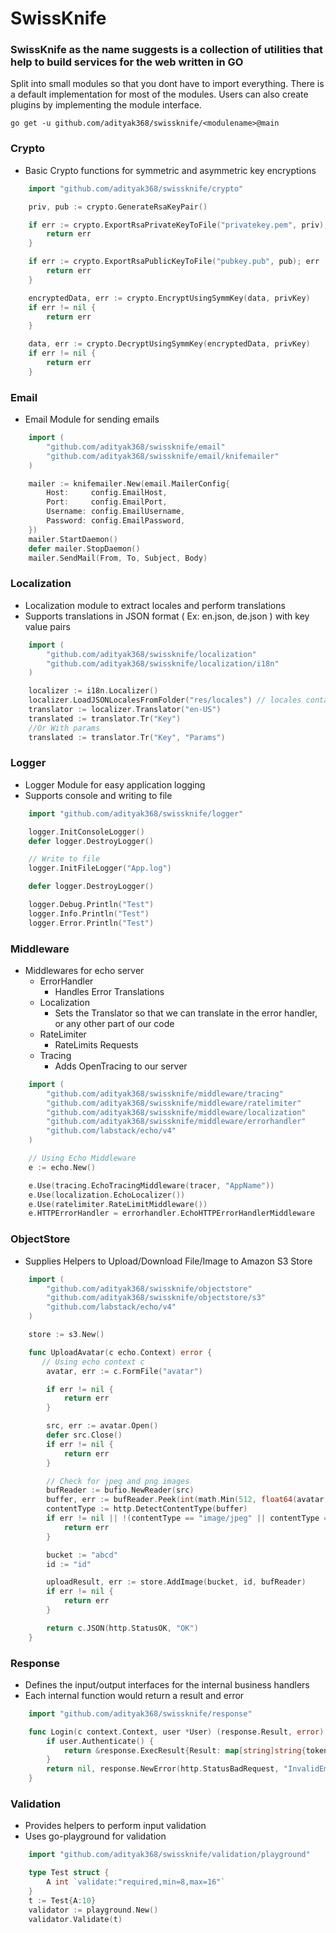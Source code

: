 # SwissKnife

### SwissKnife as the name suggests is a collection of utilities that help to build services for the web written in GO

Split into small modules so that you dont have to import everything. There is a default implementation for most of the modules. Users can also create plugins by implementing the module interface.

```
go get -u github.com/adityak368/swissknife/<modulename>@main
```

### Crypto

- Basic Crypto functions for symmetric and asymmetric key encryptions

```go
    import "github.com/adityak368/swissknife/crypto"

    priv, pub := crypto.GenerateRsaKeyPair()

    if err := crypto.ExportRsaPrivateKeyToFile("privatekey.pem", priv); err != nil {
        return err
    }

    if err := crypto.ExportRsaPublicKeyToFile("pubkey.pub", pub); err != nil {
        return err
    }

    encryptedData, err := crypto.EncryptUsingSymmKey(data, privKey)
    if err != nil {
        return err
    }

    data, err := crypto.DecryptUsingSymmKey(encryptedData, privKey)
    if err != nil {
        return err
    }
```

### Email

- Email Module for sending emails

```go
    import (
        "github.com/adityak368/swissknife/email"
        "github.com/adityak368/swissknife/email/knifemailer"
    )

    mailer := knifemailer.New(email.MailerConfig{
        Host:     config.EmailHost,
        Port:     config.EmailPort,
        Username: config.EmailUsername,
        Password: config.EmailPassword,
    })
    mailer.StartDaemon()
    defer mailer.StopDaemon()
    mailer.SendMail(From, To, Subject, Body)
```

### Localization

- Localization module to extract locales and perform translations
- Supports translations in JSON format ( Ex: en.json, de.json ) with key value pairs

```go
    import (
        "github.com/adityak368/swissknife/localization"
        "github.com/adityak368/swissknife/localization/i18n"
    )

    localizer := i18n.Localizer()
    localizer.LoadJSONLocalesFromFolder("res/locales") // locales contains file en-US.json
    translator := localizer.Translator("en-US")
    translated := translator.Tr("Key")
    //Or With params
    translated := translator.Tr("Key", "Params")
```

### Logger

- Logger Module for easy application logging
- Supports console and writing to file

```go
    import "github.com/adityak368/swissknife/logger"

    logger.InitConsoleLogger()
    defer logger.DestroyLogger()

    // Write to file
    logger.InitFileLogger("App.log")

    defer logger.DestroyLogger()

    logger.Debug.Println("Test")
    logger.Info.Println("Test")
    logger.Error.Println("Test")
```

### Middleware

- Middlewares for echo server
  - ErrorHandler
    - Handles Error Translations
  - Localization
    - Sets the Translator so that we can translate in the error handler, or any other part of our code
  - RateLimiter
    - RateLimits Requests
  - Tracing
    - Adds OpenTracing to our server

```go
    import (
        "github.com/adityak368/swissknife/middleware/tracing"
        "github.com/adityak368/swissknife/middleware/ratelimiter"
        "github.com/adityak368/swissknife/middleware/localization"
        "github.com/adityak368/swissknife/middleware/errorhandler"
        "github.com/labstack/echo/v4"
    )

    // Using Echo Middleware
    e := echo.New()

    e.Use(tracing.EchoTracingMiddleware(tracer, "AppName"))
    e.Use(localization.EchoLocalizer())
    e.Use(ratelimiter.RateLimitMiddleware())
    e.HTTPErrorHandler = errorhandler.EchoHTTPErrorHandlerMiddleware
```

### ObjectStore

- Supplies Helpers to Upload/Download File/Image to Amazon S3 Store

```go
    import (
        "github.com/adityak368/swissknife/objectstore"
        "github.com/adityak368/swissknife/objectstore/s3"
        "github.com/labstack/echo/v4"
    )

    store := s3.New()

    func UploadAvatar(c echo.Context) error {
       // Using echo context c
        avatar, err := c.FormFile("avatar")

        if err != nil {
            return err
        }

        src, err := avatar.Open()
        defer src.Close()
        if err != nil {
            return err
        }

        // Check for jpeg and png images
        bufReader := bufio.NewReader(src)
        buffer, err := bufReader.Peek(int(math.Min(512, float64(avatar.Size))))
        contentType := http.DetectContentType(buffer)
        if err != nil || !(contentType == "image/jpeg" || contentType == "image/png") {
            return err
        }

        bucket := "abcd"
        id := "id"

        uploadResult, err := store.AddImage(bucket, id, bufReader)
        if err != nil {
            return err
        }

	    return c.JSON(http.StatusOK, "OK")
    }
```

### Response

- Defines the input/output interfaces for the internal business handlers
- Each internal function would return a result and error

```go
    import "github.com/adityak368/swissknife/response"

    func Login(c context.Context, user *User) (response.Result, error) {
        if user.Authenticate() {
            return &response.ExecResult{Result: map[string]string{token: "Token"}, MessageID: "UserAuthenticated"}, nil
        }
        return nil, response.NewError(http.StatusBadRequest, "InvalidEmailPassword")
    }
```

### Validation

- Provides helpers to perform input validation
- Uses go-playground for validation

```go
    import "github.com/adityak368/swissknife/validation/playground"

    type Test struct {
        A int `validate:"required,min=8,max=16"`
    }
    t := Test{A:10}
    validator := playground.New()
    validator.Validate(t)
```
